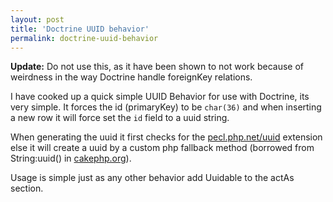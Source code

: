 ```yaml
---
layout: post
title: 'Doctrine UUID behavior'
permalink: doctrine-uuid-behavior
---
```


__Update:__ Do not use this, as it have been shown to not work because of weirdness in the way
Doctrine handle foreignKey relations.

I have cooked up a quick simple UUID Behavior for use with Doctrine, its very simple. It forces
the id (primaryKey) to be `char(36)` and when inserting a new row it will force set the `id` field
to a uuid string.

When generating the uuid it first checks for the [pecl.php.net/uuid][PeclUuid] extension else it
will create a uuid by a custom php fallback method (borrowed from String:uuid() in [cakephp.org][CakePHP]).

Usage is simple just as any other behavior add Uuidable to the actAs section.

<script src="http://gist.github.com/285756.js"></script>

<script src="http://gist.github.com/285757.js"></script>

[PeclUuid]: http://pecl.php.net/uuid
[CakePHP]: http://cakephp.org

